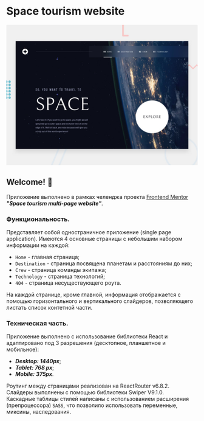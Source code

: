 # Space tourism website

![Design preview for the Space tourism website coding challenge](./preview.jpg)

## Welcome! 👋

Приложение выполнено в рамках челенджа проекта [Frontend Mentor](https://www.frontendmentor.io/?ref=challenge) ***"Space tourism multi-page website"***. <br/>


### Функциональность.
Представляет собой одностраничное приложение (single page application). Имеются 4 основные страницы с небольшим набором информации на каждой: 
 - `Home` - главная страница;
 - `Destination` - страница посвящена планетам и расстояниям до них;
 - `Crew` - страница команды экипажа;
 - `Technology` - страница технологий;
 - `404` - страница несуществующего роута.

На каждой странице, кроме главной, информация отображается с помощью горизонтального и вертикального слайдеров, позволяющего листать список контетной части. 

### Техническая часть.
Приложение выполнено с использование библиотеки React и адаптировано под 3 разрешения (десктопное, планшетное и мобильное):
- ***Desktop: 1440px***;
- ***Tablet: 768 px***;
- ***Mobile: 375px***.

Роутинг между страницами реализован на ReactRouter v6.8.2. <br/>
Слайдеры выполнены с помощью библиотеки Swiper V9.1.0. <br/>
Каскадные таблицы стилей написаны с использованием расширения (препроцессора) `SASS`, что позволило использовать переменные, миксины, наследования.


